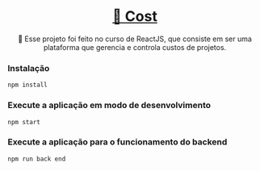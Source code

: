 

<h1 align="center">
    <a href="">🔗 Cost</a>
</h1>
<p align="center">🚀 Esse projeto foi feito no curso de ReactJS, que consiste em ser uma plataforma que gerencia e controla custos de projetos.</p>




    
### Instalação
```
npm install
```


### Execute a aplicação em modo de desenvolvimento 
```
npm start
```



### Execute a aplicação para o funcionamento do backend
```
npm run back end
```

